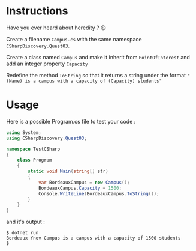 # Instructions

Have you ever heard about heredity ? 😉

Create a filename `Campus.cs` with the same namespace `CSharpDiscovery.Quest03`.

Create a class named `Campus` and make it inherit from `PointOfInterest` and add an integer property `Capacity`

Redefine the method `ToString` so that it returns a string under the format `"(Name) is a campus with a capacity of (Capacity) students"`

# Usage

Here is a possible Program.cs file to test your code :

```c#
using System;
using CSharpDiscovery.Quest03;

namespace TestCSharp
{
    class Program
    {
        static void Main(string[] str)
        {
            var BordeauxCampus = new Campus();
            BordeauxCampus.Capacity = 1500;
            Console.WriteLine(BordeauxCampus.ToString());
        }
    }
}
```

and it's output :

```
$ dotnet run
Bordeaux Ynov Campus is a campus with a capacity of 1500 students
$
```
